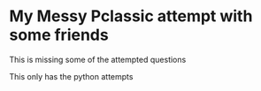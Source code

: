 # My Messy Pclassic attempt with some friends

This is missing some of the attempted questions

This only has the python attempts
